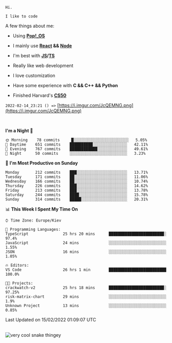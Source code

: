 ```
Hi.

I like to code
```

A few things about me:

-   Using **[Pop!\_OS](https://pop.system76.com/)**

-   I mainly use **[React](https://reactjs.org/) && [Node](https://nodejs.org/en/)**

-   I'm best with **[JS](https://www.javascript.com/)/[TS](https://www.typescriptlang.org/)**

-   Really like web development

-   I love customization

-   Have some experience with **C && C++ && Python**

-   Finished Harvard's **[CS50](https://cs50.harvard.edu)**

`2022-02-14_23:21 () =>` [https://i.imgur.com/JcQEMNG.png](https://i.imgur.com/JcQEMNG.png)

<br>

<!--START_SECTION:waka-->
**I'm a Night 🦉** 

```text
🌞 Morning    78 commits     █░░░░░░░░░░░░░░░░░░░░░░░░   5.05% 
🌆 Daytime    651 commits    ██████████░░░░░░░░░░░░░░░   42.11% 
🌃 Evening    767 commits    ████████████░░░░░░░░░░░░░   49.61% 
🌙 Night      50 commits     ░░░░░░░░░░░░░░░░░░░░░░░░░   3.23%

```
📅 **I'm Most Productive on Sunday** 

```text
Monday       212 commits    ███░░░░░░░░░░░░░░░░░░░░░░   13.71% 
Tuesday      171 commits    ██░░░░░░░░░░░░░░░░░░░░░░░   11.06% 
Wednesday    166 commits    ██░░░░░░░░░░░░░░░░░░░░░░░   10.74% 
Thursday     226 commits    ███░░░░░░░░░░░░░░░░░░░░░░   14.62% 
Friday       213 commits    ███░░░░░░░░░░░░░░░░░░░░░░   13.78% 
Saturday     244 commits    ████░░░░░░░░░░░░░░░░░░░░░   15.78% 
Sunday       314 commits    █████░░░░░░░░░░░░░░░░░░░░   20.31%

```


📊 **This Week I Spent My Time On** 

```text
⌚︎ Time Zone: Europe/Kiev

💬 Programming Languages: 
TypeScript               25 hrs 20 mins      ████████████████████████░   97.4% 
JavaScript               24 mins             ░░░░░░░░░░░░░░░░░░░░░░░░░   1.55% 
JSON                     16 mins             ░░░░░░░░░░░░░░░░░░░░░░░░░   1.05%

🔥 Editors: 
VS Code                  26 hrs 1 min        █████████████████████████   100.0%

🐱‍💻 Projects: 
crackwatch-v2            25 hrs 18 mins      ████████████████████████░   97.25% 
risk-matrix-chart        29 mins             ░░░░░░░░░░░░░░░░░░░░░░░░░   1.9% 
Unknown Project          13 mins             ░░░░░░░░░░░░░░░░░░░░░░░░░   0.85%

```


 Last Updated on 15/02/2022 01:09:07 UTC
<!--END_SECTION:waka-->

<br>

<img title="" src="https://raw.githubusercontent.com/Trunkelis/Trunkelis/output/github-contribution-grid-snake.svg" alt="very cool snake thingey" data-align="left">
